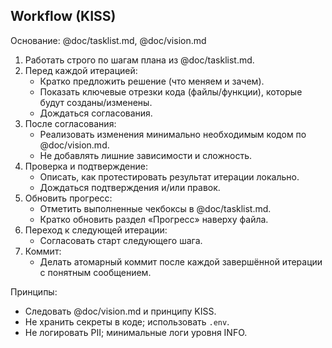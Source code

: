 ## Workflow (KISS)

Основание: @doc/tasklist.md, @doc/vision.md

1) Работать строго по шагам плана из @doc/tasklist.md.
2) Перед каждой итерацией:
   - Кратко предложить решение (что меняем и зачем).
   - Показать ключевые отрезки кода (файлы/функции), которые будут созданы/изменены.
   - Дождаться согласования.
3) После согласования:
   - Реализовать изменения минимально необходимым кодом по @doc/vision.md.
   - Не добавлять лишние зависимости и сложность.
4) Проверка и подтверждение:
   - Описать, как протестировать результат итерации локально.
   - Дождаться подтверждения и/или правок.
5) Обновить прогресс:
   - Отметить выполненные чекбоксы в @doc/tasklist.md.
   - Кратко обновить раздел «Прогресс» наверху файла.
6) Переход к следующей итерации:
   - Согласовать старт следующего шага.
7) Коммит:
   - Делать атомарный коммит после каждой завершённой итерации с понятным сообщением.

Принципы:
- Следовать @doc/vision.md и принципу KISS.
- Не хранить секреты в коде; использовать `.env`.
- Не логировать PII; минимальные логи уровня INFO.


